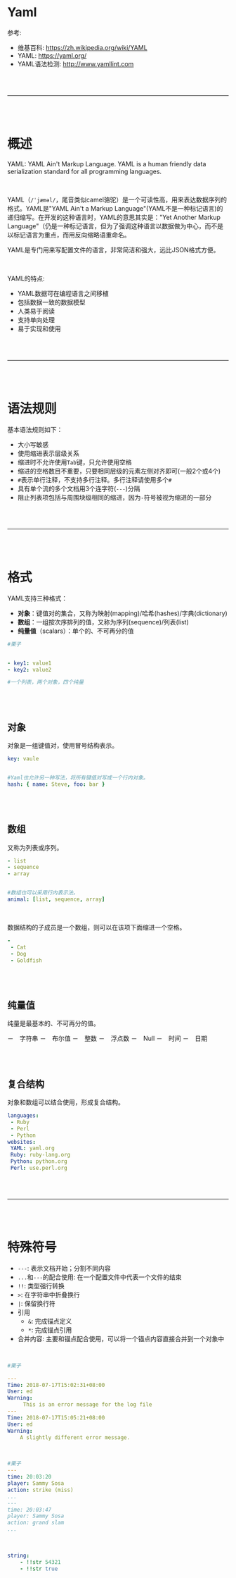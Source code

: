 # Yaml



参考:

- 维基百科: <https://zh.wikipedia.org/wiki/YAML>
- YAML: <https://yaml.org/>
- YAML语法检测: <http://www.yamllint.com>



<br/>
<br/>

<!--more-->

---

<br/>
<br/>



# 概述


YAML: YAML Ain't Markup Language.
YAML is a human friendly data serialization standard for all programming languages.

<br>

YAML（`/ˈjæməl/`，尾音类似camel骆驼）是一个可读性高，用来表达数据序列的格式。YAML是"YAML Ain't a Markup Language"(YAML不是一种标记语言)的递归缩写。在开发的这种语言时，YAML的意思其实是："Yet Another Markup Language"（仍是一种标记语言，但为了强调这种语言以数据做为中心，而不是以标记语言为重点，而用反向缩略语重命名。

YAML是专门用来写配置文件的语言，非常简洁和强大，远比JSON格式方便。

<br>

YAML的特点:

- YAML数据可在编程语言之间移植
- 包括数据一致的数据模型
- 人类易于阅读
- 支持单向处理
- 易于实现和使用




<br/>
<br/>

---

<br/>
<br/>




# 语法规则


基本语法规则如下：

- 大小写敏感
- 使用缩进表示层级关系
- 缩进时不允许使用`Tab`键，只允许使用空格
- 缩进的空格数目不重要，只要相同层级的元素左侧对齐即可(一般2个或4个)
- `#`表示单行注释，不支持多行注释。多行注释请使用多个`#`
- 具有单个流的多个文档用3个连字符(`---`)分隔
- 阻止列表项包括与周围块级相同的缩进，因为`-`符号被视为缩进的一部分



<br/>
<br/>

---


<br/>
<br/>



# 格式


YAML支持三种格式：

- **对象**：键值对的集合，又称为映射(mapping)/哈希(hashes)/字典(dictionary)
- **数组**：一组按次序排列的值，又称为序列(sequence)/列表(list)
- **纯量值**（scalars）：单个的、不可再分的值

```yaml
#栗子


- key1: value1
- key2: value2

#一个列表，两个对象，四个纯量
```



<br/>
<br/>



## 对象


对象是一组键值对，使用冒号结构表示。

```yaml
key: vaule


#Yaml也允许另一种写法，将所有键值对写成一个行内对象。
hash: { name: Steve, foo: bar }
```


<br/>
<br/>



## 数组

又称为列表或序列。

```yaml
- list
- sequence
- array


#数组也可以采用行内表示法。
animal: [list, sequence, array]
```

<br>

数据结构的子成员是一个数组，则可以在该项下面缩进一个空格。

```yaml
-
 - Cat
 - Dog
 - Goldfish
```


<br/>
<br/>



## 纯量值

纯量是最基本的、不可再分的值。

－　字符串
－　布尔值
－　整数
－　浮点数
－　Null
－　时间
－　日期




<br/>
<br/>



## 复合结构

对象和数组可以结合使用，形成复合结构。

```yaml
languages:
 - Ruby
 - Perl
 - Python
websites:
 YAML: yaml.org
 Ruby: ruby-lang.org
 Python: python.org
 Perl: use.perl.org
```



<br/>
<br/>

---

<br/>
<br/>



# 特殊符号


- `---`: 表示文档开始；分割不同内容
- `...`和`---`的配合使用: 在一个配置文件中代表一个文件的结束
- `!!`: 类型强行转换
- `>`: 在字符串中折叠换行
- `|`: 保留换行符
- 引用
	- `&`: 完成锚点定义
	- `*`: 完成锚点引用
- 合并内容: 主要和锚点配合使用，可以将一个锚点内容直接合并到一个对象中

<br>

```yaml
#栗子

---
Time: 2018-07-17T15:02:31+08:00
User: ed
Warning:
     This is an error message for the log file
---
Time: 2018-07-17T15:05:21+08:00
User: ed
Warning:
    A slightly different error message.
```

<br>

```yaml
#栗子
---
time: 20:03:20
player: Sammy Sosa
action: strike (miss)
...
---
time: 20:03:47
player: Sammy Sosa
action: grand slam
...
```

<br>

```yaml
string:
    - !!str 54321
    - !!str true
```








